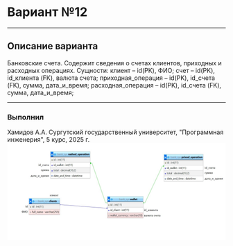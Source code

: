 # Вариант №12
***
## Описание варианта
Банковские счета. Содержит сведения о счетах клиентов, приходных и расходных операциях. Сущности: клиент – id(PK), ФИО; счет – id(PK), id_клиента (FK), валюта счета; приходная_операция – id(PK), id_счета (FK), сумма, дата_и_время; расходная_операция – id(PK), id_счета (FK), сумма, дата_и_время;
***
### Выполнил
Хамидов А.А. Сургутский государственный университет, "Программная инженерия", 5 курс, 2025 г.
![](screenshot.jpg)
